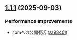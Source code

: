 ## [1.1.1](https://github.com/sktryo/XIV/compare/v1.1.0...v1.1.1) (2025-09-03)


### Performance Improvements

* npmへの公開復活 ([aa93401](https://github.com/sktryo/XIV/commit/aa9340171f82d77840f8d6602731dd910a4ccdb8))
